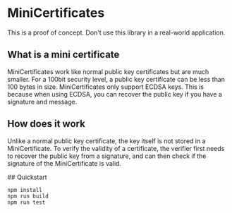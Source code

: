# MiniCertificates
This is a proof of concept. Don't use this library in a real-world application.

## What is a mini certificate
MiniCertificates work like normal public key certificates but are much smaller.
For a 100bit security level, a public key certificate can be less than 100 bytes in size.
MiniCertificates only support ECDSA keys. This is because when using ECDSA, you can recover the public key if you have a signature and message.

## How does it work
Unlike a normal public key certificate, the key itself is not stored in a MiniCertificate. To verify the validity of a certificate, the verifier first needs to recover the public key from a signature, and can then check if the signature of the MiniCertificate is valid.

## Quickstart
```
npm install
npm run build
npm run test
```